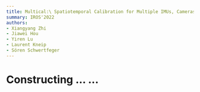 ```yaml
---
title: Multical:\ Spatiotemporal Calibration for Multiple IMUs, Cameras and LiDARs
summary: IROS'2022
authors: 
- Xiangyang Zhi
- Jiawei Hou
- Yiren Lu 
- Laurent Kneip
- Sören Schwertfeger
---
```


# Constructing ... ...